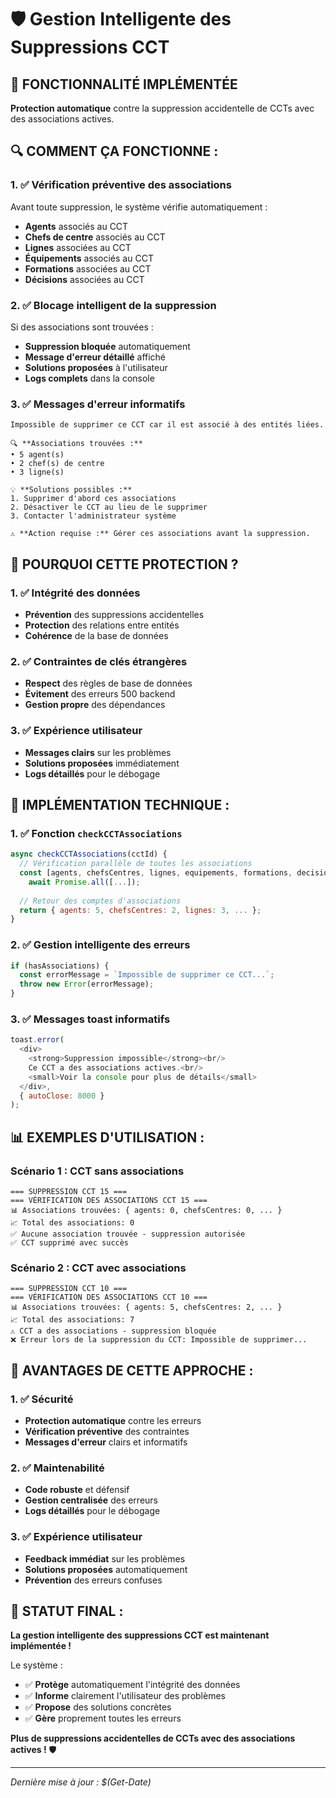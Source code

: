 # 🛡️ Gestion Intelligente des Suppressions CCT

## 🎯 **FONCTIONNALITÉ IMPLÉMENTÉE**

**Protection automatique** contre la suppression accidentelle de CCTs avec des associations actives.

## 🔍 **COMMENT ÇA FONCTIONNE :**

### **1. ✅ Vérification préventive des associations**
Avant toute suppression, le système vérifie automatiquement :
- **Agents** associés au CCT
- **Chefs de centre** associés au CCT
- **Lignes** associées au CCT
- **Équipements** associés au CCT
- **Formations** associées au CCT
- **Décisions** associées au CCT

### **2. ✅ Blocage intelligent de la suppression**
Si des associations sont trouvées :
- **Suppression bloquée** automatiquement
- **Message d'erreur détaillé** affiché
- **Solutions proposées** à l'utilisateur
- **Logs complets** dans la console

### **3. ✅ Messages d'erreur informatifs**
```
Impossible de supprimer ce CCT car il est associé à des entités liées.

🔍 **Associations trouvées :**
• 5 agent(s)
• 2 chef(s) de centre
• 3 ligne(s)

💡 **Solutions possibles :**
1. Supprimer d'abord ces associations
2. Désactiver le CCT au lieu de le supprimer
3. Contacter l'administrateur système

⚠️ **Action requise :** Gérer ces associations avant la suppression.
```

## 🚨 **POURQUOI CETTE PROTECTION ?**

### **1. ✅ Intégrité des données**
- **Prévention** des suppressions accidentelles
- **Protection** des relations entre entités
- **Cohérence** de la base de données

### **2. ✅ Contraintes de clés étrangères**
- **Respect** des règles de base de données
- **Évitement** des erreurs 500 backend
- **Gestion propre** des dépendances

### **3. ✅ Expérience utilisateur**
- **Messages clairs** sur les problèmes
- **Solutions proposées** immédiatement
- **Logs détaillés** pour le débogage

## 🔧 **IMPLÉMENTATION TECHNIQUE :**

### **1. ✅ Fonction `checkCCTAssociations`**
```javascript
async checkCCTAssociations(cctId) {
  // Vérification parallèle de toutes les associations
  const [agents, chefsCentres, lignes, equipements, formations, decisions] = 
    await Promise.all([...]);
  
  // Retour des comptes d'associations
  return { agents: 5, chefsCentres: 2, lignes: 3, ... };
}
```

### **2. ✅ Gestion intelligente des erreurs**
```javascript
if (hasAssociations) {
  const errorMessage = `Impossible de supprimer ce CCT...`;
  throw new Error(errorMessage);
}
```

### **3. ✅ Messages toast informatifs**
```javascript
toast.error(
  <div>
    <strong>Suppression impossible</strong><br/>
    Ce CCT a des associations actives.<br/>
    <small>Voir la console pour plus de détails</small>
  </div>,
  { autoClose: 8000 }
);
```

## 📊 **EXEMPLES D'UTILISATION :**

### **Scénario 1 : CCT sans associations**
```
=== SUPPRESSION CCT 15 ===
=== VÉRIFICATION DES ASSOCIATIONS CCT 15 ===
📊 Associations trouvées: { agents: 0, chefsCentres: 0, ... }
📈 Total des associations: 0
✅ Aucune association trouvée - suppression autorisée
✅ CCT supprimé avec succès
```

### **Scénario 2 : CCT avec associations**
```
=== SUPPRESSION CCT 10 ===
=== VÉRIFICATION DES ASSOCIATIONS CCT 10 ===
📊 Associations trouvées: { agents: 5, chefsCentres: 2, ... }
📈 Total des associations: 7
⚠️ CCT a des associations - suppression bloquée
❌ Erreur lors de la suppression du CCT: Impossible de supprimer...
```

## 🎯 **AVANTAGES DE CETTE APPROCHE :**

### **1. ✅ Sécurité**
- **Protection automatique** contre les erreurs
- **Vérification préventive** des contraintes
- **Messages d'erreur** clairs et informatifs

### **2. ✅ Maintenabilité**
- **Code robuste** et défensif
- **Gestion centralisée** des erreurs
- **Logs détaillés** pour le débogage

### **3. ✅ Expérience utilisateur**
- **Feedback immédiat** sur les problèmes
- **Solutions proposées** automatiquement
- **Prévention** des erreurs confuses

## 🚀 **STATUT FINAL :**

**La gestion intelligente des suppressions CCT est maintenant implémentée !**

Le système :
- ✅ **Protège** automatiquement l'intégrité des données
- ✅ **Informe** clairement l'utilisateur des problèmes
- ✅ **Propose** des solutions concrètes
- ✅ **Gère** proprement toutes les erreurs

**Plus de suppressions accidentelles de CCTs avec des associations actives !** 🛡️

---

*Dernière mise à jour : $(Get-Date)*










